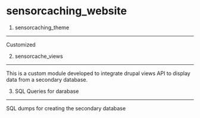 sensorcaching_website
=====================

1. sensorcaching_theme
-----------------------------------
Customized


2. sensorcache_views
------------------------------------
This is a custom module developed to integrate drupal views API to display data from a secondary database. 


3. SQL Queries for darabase
-----------------------------------
SQL dumps for creating the secondary database
